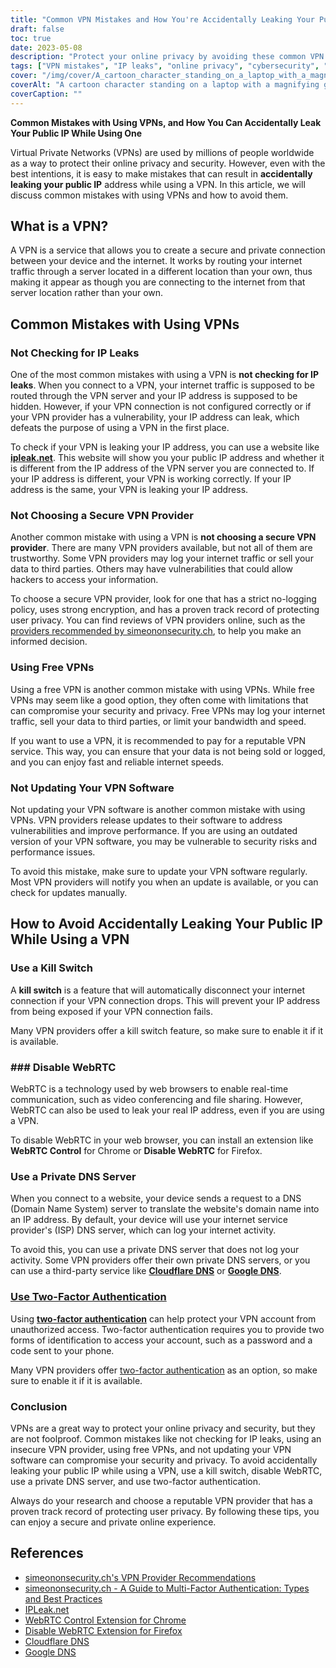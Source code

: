 ```yaml
---
title: "Common VPN Mistakes and How You're Accidentally Leaking Your Public IP"
draft: false
toc: true
date: 2023-05-08
description: "Protect your online privacy by avoiding these common VPN mistakes that can accidentally leak your public IP address"
tags: ["VPN mistakes", "IP leaks", "online privacy", "cybersecurity", "internet security", "virtual private network", "WebRTC", "DNS server", "VPN provider", "two-factor authentication", "VPN software", "kill switch", "data privacy", "internet privacy", "cyber threats", "data security", "network security", "online security", "online anonymity", "anonymous browsing"]
cover: "/img/cover/A_cartoon_character_standing_on_a_laptop_with_a_magnifying_glass.png"
coverAlt: "A cartoon character standing on a laptop with a magnifying glass, searching for online privacy."
coverCaption: ""
---
```


**Common Mistakes with Using VPNs, and How You Can Accidentally Leak Your Public IP While Using One**

Virtual Private Networks (VPNs) are used by millions of people worldwide as a way to protect their online privacy and security. However, even with the best intentions, it is easy to make mistakes that can result in **accidentally leaking your public IP** address while using a VPN. In this article, we will discuss common mistakes with using VPNs and how to avoid them.

## What is a VPN?

A VPN is a service that allows you to create a secure and private connection between your device and the internet. It works by routing your internet traffic through a server located in a different location than your own, thus making it appear as though you are connecting to the internet from that server location rather than your own.

## Common Mistakes with Using VPNs

### Not Checking for IP Leaks

One of the most common mistakes with using a VPN is **not checking for IP leaks**. When you connect to a VPN, your internet traffic is supposed to be routed through the VPN server and your IP address is supposed to be hidden. However, if your VPN connection is not configured correctly or if your VPN provider has a vulnerability, your IP address can leak, which defeats the purpose of using a VPN in the first place.

To check if your VPN is leaking your IP address, you can use a website like [**ipleak.net**](https://ipleak.net/). This website will show you your public IP address and whether it is different from the IP address of the VPN server you are connected to. If your IP address is different, your VPN is working correctly. If your IP address is the same, your VPN is leaking your IP address.

### Not Choosing a Secure VPN Provider

Another common mistake with using a VPN is **not choosing a secure VPN provider**. There are many VPN providers available, but not all of them are trustworthy. Some VPN providers may log your internet traffic or sell your data to third parties. Others may have vulnerabilities that could allow hackers to access your information.

To choose a secure VPN provider, look for one that has a strict no-logging policy, uses strong encryption, and has a proven track record of protecting user privacy. You can find reviews of VPN providers online, such as the [providers recommended by simeononsecurity.ch](https://simeononsecurity.ch/recommendations/vpns/), to help you make an informed decision.

### Using Free VPNs

Using a free VPN is another common mistake with using VPNs. While free VPNs may seem like a good option, they often come with limitations that can compromise your security and privacy. Free VPNs may log your internet traffic, sell your data to third parties, or limit your bandwidth and speed.

If you want to use a VPN, it is recommended to pay for a reputable VPN service. This way, you can ensure that your data is not being sold or logged, and you can enjoy fast and reliable internet speeds.

### Not Updating Your VPN Software

Not updating your VPN software is another common mistake with using VPNs. VPN providers release updates to their software to address vulnerabilities and improve performance. If you are using an outdated version of your VPN software, you may be vulnerable to security risks and performance issues.

To avoid this mistake, make sure to update your VPN software regularly. Most VPN providers will notify you when an update is available, or you can check for updates manually.

## How to Avoid Accidentally Leaking Your Public IP While Using a VPN

### Use a Kill Switch

A **kill switch** is a feature that will automatically disconnect your internet connection if your VPN connection drops. This will prevent your IP address from being exposed if your VPN connection fails.

Many VPN providers offer a kill switch feature, so make sure to enable it if it is available.

### ### Disable WebRTC

WebRTC is a technology used by web browsers to enable real-time communication, such as video conferencing and file sharing. However, WebRTC can also be used to leak your real IP address, even if you are using a VPN.

To disable WebRTC in your web browser, you can install an extension like **WebRTC Control** for Chrome or **Disable WebRTC** for Firefox.

### Use a Private DNS Server

When you connect to a website, your device sends a request to a DNS (Domain Name System) server to translate the website's domain name into an IP address. By default, your device will use your internet service provider's (ISP) DNS server, which can log your internet activity.

To avoid this, you can use a private DNS server that does not log your activity. Some VPN providers offer their own private DNS servers, or you can use a third-party service like [**Cloudflare DNS**](https://1.1.1.1/) or [**Google DNS**](https://developers.google.com/speed/public-dns). 

### [Use Two-Factor Authentication](https://simeononsecurity.ch/articles/what-are-the-diferent-kinds-of-factors-in-mfa/)

Using [**two-factor authentication**](https://simeononsecurity.ch/articles/what-are-the-diferent-kinds-of-factors-in-mfa/) can help protect your VPN account from unauthorized access. Two-factor authentication requires you to provide two forms of identification to access your account, such as a password and a code sent to your phone.

Many VPN providers offer [two-factor authentication](https://simeononsecurity.ch/articles/what-are-the-diferent-kinds-of-factors-in-mfa/) as an option, so make sure to enable it if it is available.

### Conclusion

VPNs are a great way to protect your online privacy and security, but they are not foolproof. Common mistakes like not checking for IP leaks, using an insecure VPN provider, using free VPNs, and not updating your VPN software can compromise your security and privacy. To avoid accidentally leaking your public IP while using a VPN, use a kill switch, disable WebRTC, use a private DNS server, and use two-factor authentication.

Always do your research and choose a reputable VPN provider that has a proven track record of protecting user privacy. By following these tips, you can enjoy a secure and private online experience.

## References

- [simeononsecurity.ch's VPN Provider Recommendations](https://simeononsecurity.ch/recommendations/vpns/)
- [simeononsecurity.ch - A Guide to Multi-Factor Authentication: Types and Best Practices](https://simeononsecurity.ch/articles/what-are-the-diferent-kinds-of-factors-in-mfa/)
- [IPLeak.net](https://ipleak.net/)
- [WebRTC Control Extension for Chrome](https://chrome.google.com/webstore/detail/webrtc-control/fjkmabmdepjfammlpliljpnbhleegehm?hl=en)
- [Disable WebRTC Extension for Firefox](https://addons.mozilla.org/en-US/firefox/addon/happy-bonobo-disable-webrtc/?utm_source=addons.mozilla.org&utm_medium=referral&utm_content=search)
- [Cloudflare DNS](https://1.1.1.1/)
- [Google DNS](https://developers.google.com/speed/public-dns)

